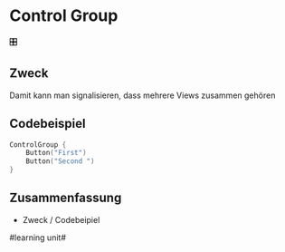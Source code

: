 # Control Group
🎛️

## Zweck

Damit kann man signalisieren, dass mehrere Views zusammen gehören

## Codebeispiel

```swift
ControlGroup {
	Button("First")
	Button("Second ")
}
```

## Zusammenfassung
- Zweck / Codebeipiel


#learning unit#